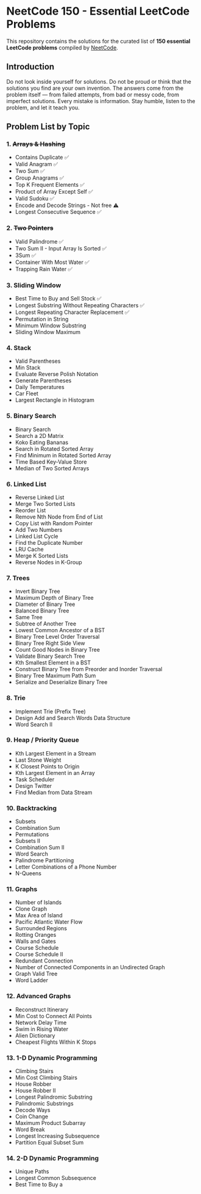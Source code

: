 # NeetCode 150 - Essential LeetCode Problems
This repository contains the solutions for the curated list of **150 essential LeetCode problems** compiled by [NeetCode](https://neetcode.io).

## Introduction

Do not look inside yourself for solutions. Do not be proud or think that the solutions you find are your own invention. The answers come from the problem itself — from failed attempts, from bad or messy code, from imperfect solutions. Every mistake is information. Stay humble, listen to the problem, and let it teach you.

## Problem List by Topic

### 1. ~~Arrays & Hashing~~ 

* Contains Duplicate ✅
* Valid Anagram ✅
* Two Sum ✅
* Group Anagrams ✅
* Top K Frequent Elements ✅
* Product of Array Except Self ✅
* Valid Sudoku ✅
* Encode and Decode Strings - Not free ⚠️
* Longest Consecutive Sequence ✅

### 2. ~~Two Pointers~~

* Valid Palindrome ✅
* Two Sum II - Input Array Is Sorted ✅
* 3Sum ✅
* Container With Most Water ✅
* Trapping Rain Water ✅

### 3. Sliding Window

* Best Time to Buy and Sell Stock ✅
* Longest Substring Without Repeating Characters ✅
* Longest Repeating Character Replacement ✅
* Permutation in String
* Minimum Window Substring
* Sliding Window Maximum

### 4. Stack

* Valid Parentheses
* Min Stack
* Evaluate Reverse Polish Notation
* Generate Parentheses
* Daily Temperatures
* Car Fleet
* Largest Rectangle in Histogram

### 5. Binary Search

* Binary Search
* Search a 2D Matrix
* Koko Eating Bananas
* Search in Rotated Sorted Array
* Find Minimum in Rotated Sorted Array
* Time Based Key-Value Store
* Median of Two Sorted Arrays

### 6. Linked List

* Reverse Linked List
* Merge Two Sorted Lists
* Reorder List
* Remove Nth Node from End of List
* Copy List with Random Pointer
* Add Two Numbers
* Linked List Cycle
* Find the Duplicate Number
* LRU Cache
* Merge K Sorted Lists
* Reverse Nodes in K-Group

### 7. Trees

* Invert Binary Tree
* Maximum Depth of Binary Tree
* Diameter of Binary Tree
* Balanced Binary Tree
* Same Tree
* Subtree of Another Tree
* Lowest Common Ancestor of a BST
* Binary Tree Level Order Traversal
* Binary Tree Right Side View
* Count Good Nodes in Binary Tree
* Validate Binary Search Tree
* Kth Smallest Element in a BST
* Construct Binary Tree from Preorder and Inorder Traversal
* Binary Tree Maximum Path Sum
* Serialize and Deserialize Binary Tree

### 8. Trie

* Implement Trie (Prefix Tree)
* Design Add and Search Words Data Structure
* Word Search II

### 9. Heap / Priority Queue

* Kth Largest Element in a Stream
* Last Stone Weight
* K Closest Points to Origin
* Kth Largest Element in an Array
* Task Scheduler
* Design Twitter
* Find Median from Data Stream

### 10. Backtracking

* Subsets
* Combination Sum
* Permutations
* Subsets II
* Combination Sum II
* Word Search
* Palindrome Partitioning
* Letter Combinations of a Phone Number
* N-Queens

### 11. Graphs

* Number of Islands
* Clone Graph
* Max Area of Island
* Pacific Atlantic Water Flow
* Surrounded Regions
* Rotting Oranges
* Walls and Gates
* Course Schedule
* Course Schedule II
* Redundant Connection
* Number of Connected Components in an Undirected Graph
* Graph Valid Tree
* Word Ladder

### 12. Advanced Graphs

* Reconstruct Itinerary
* Min Cost to Connect All Points
* Network Delay Time
* Swim in Rising Water
* Alien Dictionary
* Cheapest Flights Within K Stops

### 13. 1-D Dynamic Programming

* Climbing Stairs
* Min Cost Climbing Stairs
* House Robber
* House Robber II
* Longest Palindromic Substring
* Palindromic Substrings
* Decode Ways
* Coin Change
* Maximum Product Subarray
* Word Break
* Longest Increasing Subsequence
* Partition Equal Subset Sum

### 14. 2-D Dynamic Programming

* Unique Paths
* Longest Common Subsequence
* Best Time to Buy a
